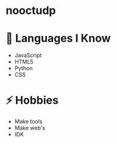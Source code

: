 # nooctudp

# 🥤 Languages I Know

- JavaScript
- HTML5
- Python
- CSS

# ⚡ Hobbies

- Make tools
- Make web's
- IDK
